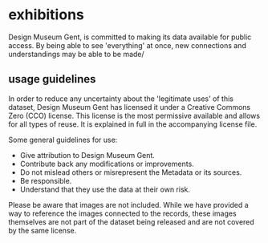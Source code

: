 # exhibitions

Design Museum Gent, is committed to making its data available for public access. By being able to see 'everything' at once, new connections and understandings may be able to be made/ 

## usage guidelines 

In order to reduce any uncertainty about the 'legitimate uses' of this dataset, Design Museum Gent has licensed it under a Creative Commons Zero (CCO) license. This license is the most permissive available and allows for all types of reuse. It is explained in full in the accompanying license file.

Some general guidelines for use: 
* Give attribution to Design Museum Gent.
* Contribute back any modifications or improvements.
* Do not mislead others or misrepresent the Metadata or its sources.
* Be responsible.
* Understand that they use the data at their own risk.

Please be aware that images are not included. While we have provided a way to reference the images connected to the records, these images themselves are not part of the dataset being released and are not covered by the same license.
